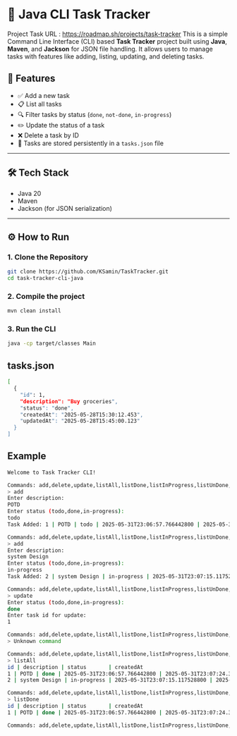 
# 📝 Java CLI Task Tracker
Project Task URL : https://roadmap.sh/projects/task-tracker
This is a simple Command Line Interface (CLI) based **Task Tracker** project built using **Java**, **Maven**, and **Jackson** for JSON file handling. It allows users to manage tasks with features like adding, listing, updating, and deleting tasks.

## 🚀 Features

- ✅ Add a new task
- 📋 List all tasks
- 🔍 Filter tasks by status (`done`, `not-done`, `in-progress`)
- ✏️ Update the status of a task
- ❌ Delete a task by ID
- 💾 Tasks are stored persistently in a `tasks.json` file


---

## 🛠️ Tech Stack

- Java 20
- Maven
- Jackson (for JSON serialization)
  

---



## ⚙️ How to Run

### 1. Clone the Repository

```bash
git clone https://github.com/KSamin/TaskTracker.git
cd task-tracker-cli-java
```
### 2. Compile the project
```bash
mvn clean install
```
### 3. Run the CLI
```bash
java -cp target/classes Main
```
## tasks.json
```bash
[
  {
    "id": 1,
    "description": "Buy groceries",
    "status": "done",
    "createdAt": "2025-05-28T15:30:12.453",
    "updatedAt": "2025-05-28T15:45:00.123"
  }
]
```
## Example
```bash
Welcome to Task Tracker CLI!

Commands: add,delete,update,listAll,listDone,listInProgress,listUnDone,exit
> add
Enter description:
POTD
Enter status (todo,done,in-progress): 
todo
Task Added: 1 | POTD | todo | 2025-05-31T23:06:57.766442800 | 2025-05-31T23:06:57.766442800

Commands: add,delete,update,listAll,listDone,listInProgress,listUnDone,exit
> add
Enter description:
system Design
Enter status (todo,done,in-progress): 
in-progress
Task Added: 2 | system Design | in-progress | 2025-05-31T23:07:15.117528800 | 2025-05-31T23:07:15.117528800

Commands: add,delete,update,listAll,listDone,listInProgress,listUnDone,exit
> update
Enter status (todo,done,in-progress): 
done
Enter task id for update: 
1

Commands: add,delete,update,listAll,listDone,listInProgress,listUnDone,exit
> Unknown command

Commands: add,delete,update,listAll,listDone,listInProgress,listUnDone,exit
> listAll
id | description | status       | createdAt                             | updatedAt                             | 
1 | POTD | done | 2025-05-31T23:06:57.766442800 | 2025-05-31T23:07:24.328516
2 | system Design | in-progress | 2025-05-31T23:07:15.117528800 | 2025-05-31T23:07:15.117528800

Commands: add,delete,update,listAll,listDone,listInProgress,listUnDone,exit
> listDone
id | description | status       | createdAt                             | updatedAt                             | 
1 | POTD | done | 2025-05-31T23:06:57.766442800 | 2025-05-31T23:07:24.328516

Commands: add,delete,update,listAll,listDone,listInProgress,listUnDone,exit

```

